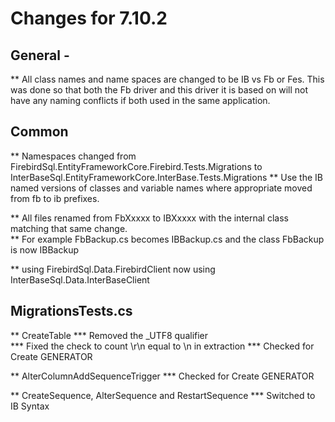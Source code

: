 # Changes for 7.10.2 

##  General - 
**	  All class names and name spaces are changed to be IB vs Fb or Fes.  This was done so that both the Fb driver and this driver it is based on will not have any naming conflicts if both used in the same application.

##  Common 
**    Namespaces changed from FirebirdSql.EntityFrameworkCore.Firebird.Tests.Migrations to InterBaseSql.EntityFrameworkCore.InterBase.Tests.Migrations
**		Use the IB named versions of classes and variable names where appropriate moved from fb to ib prefixes.
		
**	  All files renamed from FbXxxxx to IBXxxxx with the internal class matching that same change.  
**	    For example FbBackup.cs becomes IBBackup.cs and the class FbBackup is now IBBackup
			
**		using FirebirdSql.Data.FirebirdClient now using InterBaseSql.Data.InterBaseClient
		
##	MigrationsTests.cs
**	  CreateTable
***      Removed the _UTF8 qualifier		
***      Fixed the check to count \r\n equal to \n in extraction
***			Checked for Create GENERATOR
			
**	  AlterColumnAddSequenceTrigger
***			Checked for Create GENERATOR
	
**	  CreateSequence, AlterSequence and RestartSequence
***		  Switched to IB Syntax
			
		
	
	
